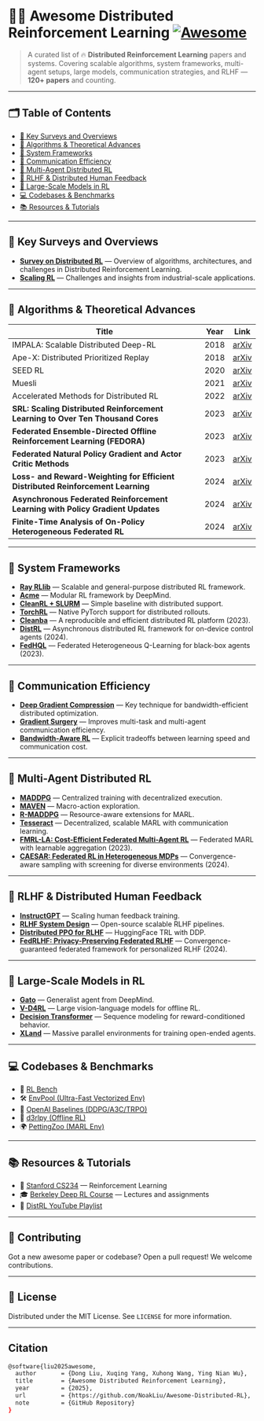 # 🧠🔥 Awesome Distributed Reinforcement Learning [![Awesome](https://awesome.re/badge.svg)](https://awesome.re)

> A curated list of 🔥 **Distributed Reinforcement Learning** papers and systems. Covering scalable algorithms, system frameworks, multi-agent setups, large models, communication strategies, and RLHF — **120+ papers** and counting.

---

## 🗂️ Table of Contents

- [📌 Key Surveys and Overviews](#📌-key-surveys-and-overviews)
- [🚀 Algorithms & Theoretical Advances](#🚀-algorithms--theoretical-advances)
- [🧱 System Frameworks](#🧱-system-frameworks)
- [📡 Communication Efficiency](#📡-communication-efficiency)
- [👥 Multi-Agent Distributed RL](#👥-multi-agent-distributed-rl)
- [🦾 RLHF & Distributed Human Feedback](#🦾-rlhf--distributed-human-feedback)
- [🧠 Large-Scale Models in RL](#🧠-large-scale-models-in-rl)
- [💻 Codebases & Benchmarks](#💻-codebases--benchmarks)
- [📚 Resources & Tutorials](#📚-resources--tutorials)

---

## 📌 Key Surveys and Overviews

- **[Survey on Distributed RL](https://arxiv.org/abs/2004.11780)** — Overview of algorithms, architectures, and challenges in Distributed Reinforcement Learning.
- **[Scaling RL](https://arxiv.org/abs/2203.00595)** — Challenges and insights from industrial-scale applications.

---

## 🚀 Algorithms & Theoretical Advances

| Title | Year | Link |
|-------|------|------|
| IMPALA: Scalable Distributed Deep-RL | 2018 | [arXiv](https://arxiv.org/abs/1802.01561) |
| Ape-X: Distributed Prioritized Replay | 2018 | [arXiv](https://arxiv.org/abs/1803.00933) |
| SEED RL | 2020 | [arXiv](https://arxiv.org/abs/1910.06591) |
| Muesli | 2021 | [arXiv](https://arxiv.org/abs/2104.06159) |
| Accelerated Methods for Distributed RL | 2022 | [arXiv](https://arxiv.org/abs/2203.09511) |
| **SRL: Scaling Distributed Reinforcement Learning to Over Ten Thousand Cores** | 2023 | [arXiv](https://arxiv.org/abs/2306.02835) |
| **Federated Ensemble-Directed Offline Reinforcement Learning (FEDORA)** | 2023 | [arXiv](https://arxiv.org/abs/2305.03097) |
| **Federated Natural Policy Gradient and Actor Critic Methods** | 2023 | [arXiv](https://arxiv.org/abs/2311.00201) |
| **Loss- and Reward-Weighting for Efficient Distributed Reinforcement Learning** | 2024 | [arXiv](https://arxiv.org/abs/2311.01354) |
| **Asynchronous Federated Reinforcement Learning with Policy Gradient Updates** | 2024 | [arXiv](https://arxiv.org/abs/2410.07965) |
| **Finite-Time Analysis of On-Policy Heterogeneous Federated RL** | 2024 | [arXiv](https://arxiv.org/abs/2401.15273) |

---

## 🧱 System Frameworks

- **[Ray RLlib](https://docs.ray.io/en/latest/rllib/index.html)** — Scalable and general-purpose distributed RL framework.
- **[Acme](https://github.com/deepmind/acme)** — Modular RL framework by DeepMind.
- **[CleanRL + SLURM](https://github.com/vwxyzjn/cleanrl)** — Simple baseline with distributed support.
- **[TorchRL](https://pytorch.org/rl/)** — Native PyTorch support for distributed rollouts.
- **[Cleanba](https://github.com/vwxyzjn/cleanba)** — A reproducible and efficient distributed RL platform (2023).
- **[DistRL](https://arxiv.org/abs/2401.15803)** — Asynchronous distributed RL framework for on-device control agents (2024).
- **[FedHQL](https://arxiv.org/abs/2301.11135)** — Federated Heterogeneous Q-Learning for black-box agents (2023).

---

## 📡 Communication Efficiency

- **[Deep Gradient Compression](https://arxiv.org/abs/1712.01887)** — Key technique for bandwidth-efficient distributed optimization.
- **[Gradient Surgery](https://arxiv.org/abs/2001.06782)** — Improves multi-task and multi-agent communication efficiency.
- **[Bandwidth-Aware RL](https://arxiv.org/abs/2303.08127)** — Explicit tradeoffs between learning speed and communication cost.

---

## 👥 Multi-Agent Distributed RL

- **[MADDPG](https://arxiv.org/abs/1706.02275)** — Centralized training with decentralized execution.
- **[MAVEN](https://arxiv.org/abs/1910.07483)** — Macro-action exploration.
- **[R-MADDPG](https://arxiv.org/abs/2202.03428)** — Resource-aware extensions for MARL.
- **[Tesseract](https://arxiv.org/abs/2211.03537)** — Decentralized, scalable MARL with communication learning.
- **[FMRL-LA: Cost-Efficient Federated Multi-Agent RL](https://arxiv.org/abs/2310.11572)** — Federated MARL with learnable aggregation (2023).
- **[CAESAR: Federated RL in Heterogeneous MDPs](https://arxiv.org/abs/2402.07426)** — Convergence-aware sampling with screening for diverse environments (2024).

---

## 🦾 RLHF & Distributed Human Feedback

- **[InstructGPT](https://arxiv.org/abs/2203.02155)** — Scaling human feedback training.
- **[RLHF System Design](https://arxiv.org/abs/2307.10169)** — Open-source scalable RLHF pipelines.
- **[Distributed PPO for RLHF](https://huggingface.co/docs/trl/main/en/)** — HuggingFace TRL with DDP.
- **[FedRLHF: Privacy-Preserving Federated RLHF](https://arxiv.org/abs/2412.15538)** — Convergence-guaranteed federated framework for personalized RLHF (2024).

---

## 🧠 Large-Scale Models in RL

- **[Gato](https://arxiv.org/abs/2205.06175)** — Generalist agent from DeepMind.
- **[V-D4RL](https://arxiv.org/abs/2202.02349)** — Large vision-language models for offline RL.
- **[Decision Transformer](https://arxiv.org/abs/2106.01345)** — Sequence modeling for reward-conditioned behavior.
- **[XLand](https://deepmind.com/research/publications/xland)** — Massive parallel environments for training open-ended agents.

---

## 💻 Codebases & Benchmarks

- 🧪 [RL Bench](https://github.com/stepjam/RLBench)
- 🛠️ [EnvPool (Ultra-Fast Vectorized Env)](https://github.com/sail-sg/envpool)
- 🧰 [OpenAI Baselines (DDPG/A3C/TRPO)](https://github.com/openai/baselines)
- 🔁 [d3rlpy (Offline RL)](https://github.com/takuseno/d3rlpy)
- 🌍 [PettingZoo (MARL Env)](https://github.com/Farama-Foundation/PettingZoo)

---

## 📚 Resources & Tutorials

- 📘 [Stanford CS234](http://web.stanford.edu/class/cs234/index.html) — Reinforcement Learning
- 🎓 [Berkeley Deep RL Course](https://rail.eecs.berkeley.edu/deeprlcourse/) — Lectures and assignments
- 🧭 [DistRL YouTube Playlist](https://www.youtube.com/results?search_query=distributed+reinforcement+learning)

---

## 🏁 Contributing

Got a new awesome paper or codebase? Open a pull request! We welcome contributions.

---

## 📜 License

Distributed under the MIT License. See `LICENSE` for more information.

---
## Citation
```bash
@software{liu2025awesome,
  author       = {Dong Liu, Xuqing Yang, Xuhong Wang, Ying Nian Wu},
  title        = {Awesome Distributed Reinforcement Learning},
  year         = {2025},
  url          = {https://github.com/NoakLiu/Awesome-Distributed-RL},
  note         = {GitHub Repository}
}
```
